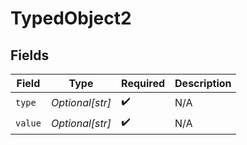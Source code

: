 # TypedObject2


## Fields

| Field              | Type               | Required           | Description        |
| ------------------ | ------------------ | ------------------ | ------------------ |
| `type`             | *Optional[str]*    | :heavy_check_mark: | N/A                |
| `value`            | *Optional[str]*    | :heavy_check_mark: | N/A                |